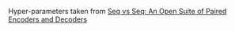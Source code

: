 Hyper-parameters taken from [Seq vs Seq: An Open Suite of Paired Encoders and Decoders](https://arxiv.org/pdf/2507.11412)
